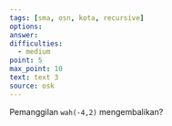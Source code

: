 ```yaml
---
tags: [sma, osn, kota, recursive]
options: 
answer: 
difficulties:
  - medium
point: 5
max_point: 10
text: text 3
source: osk
---
```


Pemanggilan `wah(-4,2)` mengembalikan?
